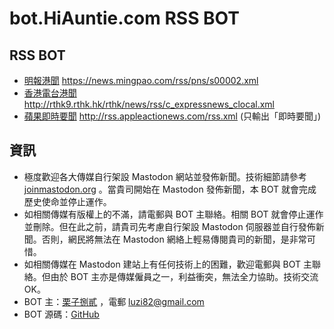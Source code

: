 # bot.HiAuntie.com RSS BOT

## RSS BOT

* [明報港聞](https://hiauntie.com/@mingpo_hk_rss) https://news.mingpao.com/rss/pns/s00002.xml
* [香港電台港聞](https://hiauntie.com/@rthk_hk_rss) http://rthk9.rthk.hk/rthk/news/rss/c_expressnews_clocal.xml
* [蘋果即時要聞](https://hiauntie.com/@appleactionews_rss) http://rss.appleactionews.com/rss.xml (只輸出「即時要聞」)

## 資訊

* 極度歡迎各大傳媒自行架設 Mastodon 網站並發佈新聞。技術細節請參考 [joinmastodon.org](https://joinmastodon.org/) 。當貴司開始在 Mastodon 發佈新聞，本 BOT 就會完成歷史使命並停止運作。
* 如相關傳媒有版權上的不滿，請電郵與 BOT 主聯絡。相關 BOT 就會停止運作並刪除。但在此之前，請貴司先考慮自行架設 Mastodon 伺服器並自行發佈新聞。否則，網民將無法在 Mastodon 網絡上輕易傳閱貴司的新聞，是非常可惜。
* 如相關傳媒在 Mastodon 建站上有任何技術上的困難，歡迎電郵與 BOT 主聯絡。但由於 BOT 主亦是傳媒僱員之一，利益衝突，無法全力協助。技術交流 OK。
* BOT 主：[栗子捌貳](https://hiauntie.com/@luzi82) ，電郵 luzi82@gmail.com
* BOT 源碼：[GitHub](https://github.com/luzi82/feed_to_mastodon)
